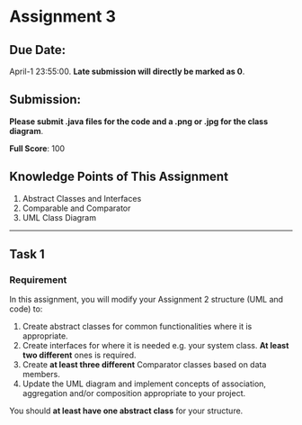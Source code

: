# Assignment 3

## **Due Date:**

April-1 23:55:00. **Late submission will directly be marked as 0**.

## **Submission:**

**Please submit .java files for the code and a .png or .jpg for the class diagram**.

**Full Score**: 100

## **Knowledge Points** of This Assignment

1. Abstract Classes and Interfaces
2. Comparable and Comparator
3. UML Class Diagram

---

## Task 1

### Requirement

In this assignment, you will modify your Assignment 2 structure (UML and code) to:

1. Create abstract classes for common functionalities where it is appropriate.
2. Create interfaces for where it is needed e.g. your system class. **At least two different** ones is required.
3. Create **at least three different** Comparator classes based on data members.
4. Update the UML diagram and implement concepts of association, aggregation and/or composition appropriate to your project.

You should **at least have one abstract class** for your structure.
